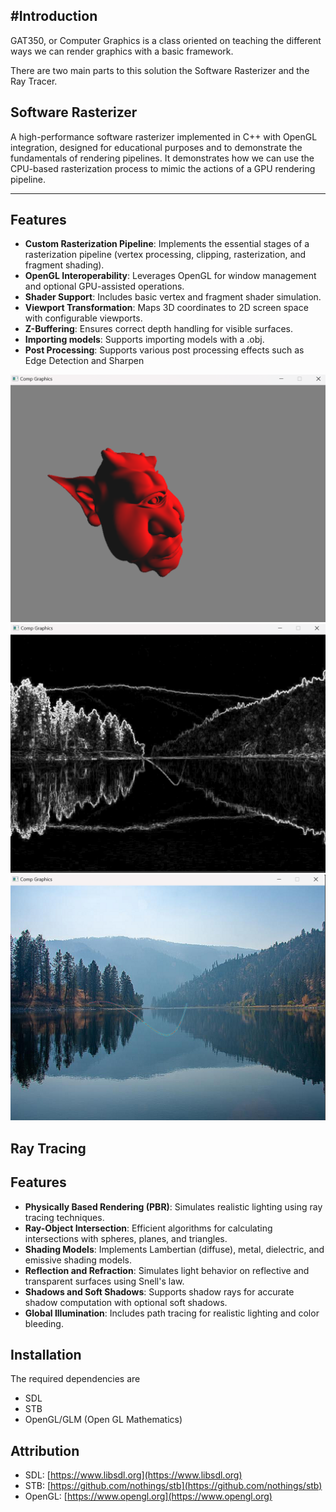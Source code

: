 #Introduction
---

GAT350, or Computer Graphics is a class oriented on teaching the different ways we can render graphics with a basic framework.

There are two main parts to this solution the Software Rasterizer and the Ray Tracer.



## Software Rasterizer

A high-performance software rasterizer implemented in C++ with OpenGL integration, designed for educational purposes and to demonstrate the fundamentals of rendering pipelines.
It demonstrates how we can use the CPU-based rasterization process to mimic the actions of a GPU rendering pipeline.

---

## Features

- **Custom Rasterization Pipeline**: Implements the essential stages of a rasterization pipeline (vertex processing, clipping, rasterization, and fragment shading).
- **OpenGL Interoperability**: Leverages OpenGL for window management and optional GPU-assisted operations.
- **Shader Support**: Includes basic vertex and fragment shader simulation.
- **Viewport Transformation**: Maps 3D coordinates to 2D screen space with configurable viewports.
- **Z-Buffering**: Ensures correct depth handling for visible surfaces.
- **Importing models**: Supports importing models with a .obj.
- **Post Processing**: Supports various post processing effects such as Edge Detection and Sharpen


![alt text](https://github.com/crazyman222214/GAT350-----Computer-Graphics/blob/master/Build/SoftRastLighting.png)
![alt text](https://github.com/crazyman222214/GAT350-----Computer-Graphics/blob/master/Build/Edge.png)
![alt text](https://github.com/crazyman222214/GAT350-----Computer-Graphics/blob/master/Build/Sharpen.png)



## Ray Tracing

## Features

- **Physically Based Rendering (PBR)**: Simulates realistic lighting using ray tracing techniques.
- **Ray-Object Intersection**: Efficient algorithms for calculating intersections with spheres, planes, and triangles.
- **Shading Models**: Implements Lambertian (diffuse), metal, dielectric, and emissive shading models.
- **Reflection and Refraction**: Simulates light behavior on reflective and transparent surfaces using Snell's law.
- **Shadows and Soft Shadows**: Supports shadow rays for accurate shadow computation with optional soft shadows.
- **Global Illumination**: Includes path tracing for realistic lighting and color bleeding.


  
## Installation

The required dependencies are 
- SDL
- STB
- OpenGL/GLM (Open GL Mathematics)


## Attribution

- SDL: [https://www.libsdl.org](https://www.libsdl.org)
- STB: [https://github.com/nothings/stb](https://github.com/nothings/stb)
- OpenGL: [https://www.opengl.org](https://www.opengl.org)


  
